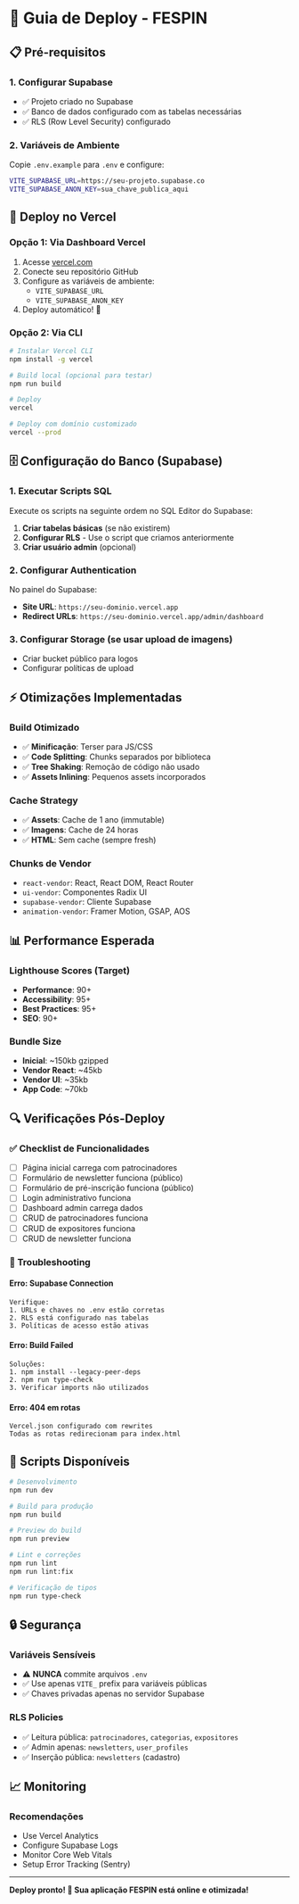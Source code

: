 # 🚀 Guia de Deploy - FESPIN

## 📋 Pré-requisitos

### 1. Configurar Supabase
- ✅ Projeto criado no Supabase
- ✅ Banco de dados configurado com as tabelas necessárias
- ✅ RLS (Row Level Security) configurado

### 2. Variáveis de Ambiente
Copie `.env.example` para `.env` e configure:

```bash
VITE_SUPABASE_URL=https://seu-projeto.supabase.co
VITE_SUPABASE_ANON_KEY=sua_chave_publica_aqui
```

## 🔧 Deploy no Vercel

### Opção 1: Via Dashboard Vercel
1. Acesse [vercel.com](https://vercel.com)
2. Conecte seu repositório GitHub
3. Configure as variáveis de ambiente:
   - `VITE_SUPABASE_URL`
   - `VITE_SUPABASE_ANON_KEY`
4. Deploy automático! 🎉

### Opção 2: Via CLI
```bash
# Instalar Vercel CLI
npm install -g vercel

# Build local (opcional para testar)
npm run build

# Deploy
vercel

# Deploy com domínio customizado
vercel --prod
```

## 🗄️ Configuração do Banco (Supabase)

### 1. Executar Scripts SQL
Execute os scripts na seguinte ordem no SQL Editor do Supabase:

1. **Criar tabelas básicas** (se não existirem)
2. **Configurar RLS** - Use o script que criamos anteriormente
3. **Criar usuário admin** (opcional)

### 2. Configurar Authentication
No painel do Supabase:
- **Site URL**: `https://seu-dominio.vercel.app`
- **Redirect URLs**: `https://seu-dominio.vercel.app/admin/dashboard`

### 3. Configurar Storage (se usar upload de imagens)
- Criar bucket público para logos
- Configurar políticas de upload

## ⚡ Otimizações Implementadas

### Build Otimizado
- ✅ **Minificação**: Terser para JS/CSS
- ✅ **Code Splitting**: Chunks separados por biblioteca
- ✅ **Tree Shaking**: Remoção de código não usado
- ✅ **Assets Inlining**: Pequenos assets incorporados

### Cache Strategy
- ✅ **Assets**: Cache de 1 ano (immutable)
- ✅ **Imagens**: Cache de 24 horas
- ✅ **HTML**: Sem cache (sempre fresh)

### Chunks de Vendor
- `react-vendor`: React, React DOM, React Router
- `ui-vendor`: Componentes Radix UI
- `supabase-vendor`: Cliente Supabase
- `animation-vendor`: Framer Motion, GSAP, AOS

## 📊 Performance Esperada

### Lighthouse Scores (Target)
- **Performance**: 90+
- **Accessibility**: 95+
- **Best Practices**: 95+
- **SEO**: 90+

### Bundle Size
- **Inicial**: ~150kb gzipped
- **Vendor React**: ~45kb
- **Vendor UI**: ~35kb
- **App Code**: ~70kb

## 🔍 Verificações Pós-Deploy

### ✅ Checklist de Funcionalidades
- [ ] Página inicial carrega com patrocinadores
- [ ] Formulário de newsletter funciona (público)
- [ ] Formulário de pré-inscrição funciona (público)
- [ ] Login administrativo funciona
- [ ] Dashboard admin carrega dados
- [ ] CRUD de patrocinadores funciona
- [ ] CRUD de expositores funciona
- [ ] CRUD de newsletter funciona

### 🐛 Troubleshooting

#### Erro: Supabase Connection
```
Verifique:
1. URLs e chaves no .env estão corretas
2. RLS está configurado nas tabelas
3. Políticas de acesso estão ativas
```

#### Erro: Build Failed
```
Soluções:
1. npm install --legacy-peer-deps
2. npm run type-check
3. Verificar imports não utilizados
```

#### Erro: 404 em rotas
```
Vercel.json configurado com rewrites
Todas as rotas redirecionam para index.html
```

## 🚀 Scripts Disponíveis

```bash
# Desenvolvimento
npm run dev

# Build para produção
npm run build

# Preview do build
npm run preview

# Lint e correções
npm run lint
npm run lint:fix

# Verificação de tipos
npm run type-check
```

## 🔒 Segurança

### Variáveis Sensíveis
- ⚠️ **NUNCA** commite arquivos `.env`
- ✅ Use apenas `VITE_` prefix para variáveis públicas
- ✅ Chaves privadas apenas no servidor Supabase

### RLS Policies
- ✅ Leitura pública: `patrocinadores`, `categorias`, `expositores`
- ✅ Admin apenas: `newsletters`, `user_profiles`
- ✅ Inserção pública: `newsletters` (cadastro)

## 📈 Monitoring

### Recomendações
- Use Vercel Analytics
- Configure Supabase Logs
- Monitor Core Web Vitals
- Setup Error Tracking (Sentry)

---

**Deploy pronto! 🎉 Sua aplicação FESPIN está online e otimizada!** 